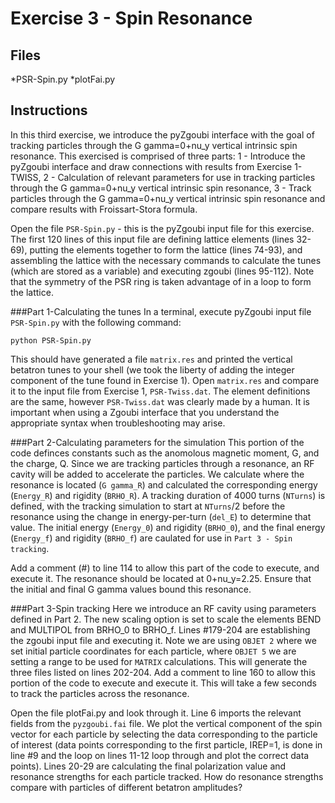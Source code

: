 # Exercise 3 - Spin Resonance

## Files

*PSR-Spin.py
*plotFai.py

## Instructions

In this third exercise, we introduce the pyZgoubi interface with the goal of tracking particles through the G gamma=0+nu_y vertical intrinsic spin resonance.
This exercised is comprised of three parts:
1 - Introduce the pyZgoubi interface and draw connections with results from Exercise 1-TWISS,
2 - Calculation of relevant parameters for use in tracking particles through the G gamma=0+nu_y vertical intrinsic spin resonance,
3 - Track particles through the G gamma=0+nu_y vertical intrinsic spin resonance and compare results with Froissart-Stora formula.

Open the file `PSR-Spin.py` - this is the pyZgoubi input file for this exercise. The first 120 lines of this input file are defining lattice elements (lines 32-69), putting the elements together to form the lattice (lines 74-93), and assembling the lattice with the necessary commands to calculate the tunes (which are stored as a variable) and executing zgoubi (lines 95-112). Note that the symmetry of the PSR ring is taken advantage of in a loop to form the lattice. 

###Part 1-Calculating the tunes
In a terminal, execute pyZgoubi input file
`PSR-Spin.py` with the following command:
```
python PSR-Spin.py
```
This should have generated a file `matrix.res` and printed the vertical betatron tunes to your shell (we took the liberty of adding the integer component of the tune found in Exercise 1). Open `matrix.res` and compare it to the input file from Exercise 1, `PSR-Twiss.dat`. The element definitions are the same, however `PSR-Twiss.dat` was clearly made by a human. It is important when using a Zgoubi interface that you understand the appropriate syntax when troubleshooting may arise.

###Part 2-Calculating parameters for the simulation
This portion of the code definces constants such as the anomolous magnetic moment, G, and the charge, Q. Since we are tracking particles through a resonance, an RF cavity will be added to accelerate the particles. We calculate where the resonance is located (`G gamma_R`) and calculated the corresponding energy (`Energy_R`) and rigidity (`BRHO_R`). A tracking duration of 4000 turns (`NTurns`) is defined, with the tracking simulation to start at `NTurns`/2 before the resonance using the change in energy-per-turn (`del_E`) to determine that value. The initial energy (`Energy_0`) and rigidity (`BRHO_0`), and the final energy (`Energy_f`) and rigidity (`BRHO_f`) are caulated for use in `Part 3 - Spin tracking`.

Add a comment (\#) to line 114 to allow this part of the code to execute, and execute it. The resonance should be  located at 0+nu_y=2.25. Ensure that the initial and final G gamma values bound this resonance.

###Part 3-Spin tracking
Here we introduce an RF cavity using parameters defined in Part 2. The new scaling option is set to scale the elements BEND and MULTIPOL from BRHO_0 to BRHO_f. Lines #179-204 are establishing the zgoubi input file and executing it. Note we are using `OBJET 2` where we set initial particle coordinates for each particle, where `OBJET 5` we are setting a range to be used for `MATRIX` calculations. This will generate the three files listed on lines 202-204. Add a comment to line 160 to allow this portion of the code to execute and execute it. This will take a few seconds to track the particles across the resonance.

Open the file plotFai.py and look through it. Line 6 imports the relevant fields from the `pyzgoubi.fai` file. We plot the vertical component of the spin vector for each particle by selecting the data corresponding to the particle of interest (data points corresponding to the first particle, IREP=1, is done in line #9 and the loop on lines 11-12 loop through and plot the correct data points). Lines 20-29 are calculating the final polarization value and resonance strengths for each particle tracked. How do resonance strengths compare with particles of different betatron amplitudes?
